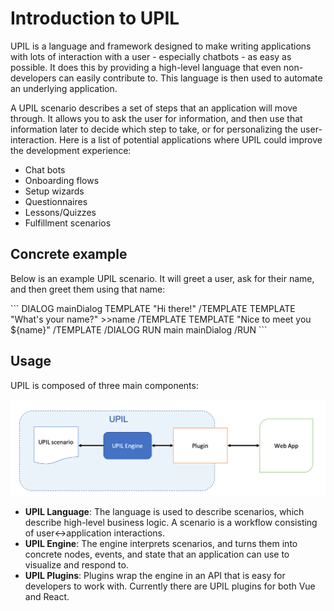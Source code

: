 # Introduction to UPIL
UPIL is a language and framework designed to make writing applications with lots of interaction with a user - especially chatbots - as easy as possible. It does this by providing a high-level language that even non-developers can easily contribute to. This language is then used to automate an underlying application.

A UPIL scenario describes a set of steps that an application will move through. It allows you to ask the user for information, and then use that information later to decide which step to take, or for personalizing the user-interaction. Here is a list of potential applications where UPIL could improve the development experience:

* Chat bots
* Onboarding flows
* Setup wizards
* Questionnaires
* Lessons/Quizzes
* Fulfillment scenarios

## Concrete example

Below is an example UPIL scenario. It will greet a user, ask for their name, and then greet them using that name:

<UpilBot>
```
DIALOG mainDialog
  TEMPLATE
    "Hi there!"
  /TEMPLATE
  TEMPLATE
    "What's your name?"
    >>name
  /TEMPLATE
  TEMPLATE
    "Nice to meet you ${name}"
  /TEMPLATE
/DIALOG
RUN main
  mainDialog
/RUN
```
</UpilBot>

## Usage
 UPIL is composed of three main components:

 ![UPIL Overview](./upil-overview.png)

 * **UPIL Language**: The language is used to describe scenarios, which describe high-level business logic. A scenario is a workflow consisting of user↔application interactions.
 * **UPIL Engine**: The engine interprets scenarios, and turns them into concrete nodes, events, and state that an application can use to visualize and respond to.
 * **UPIL Plugins**: Plugins wrap the engine in an API that is easy for developers to work with. Currently there are UPIL plugins for both Vue and React.
